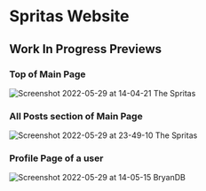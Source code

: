 # Spritas Website
## Work In Progress Previews
### Top of Main Page
![Screenshot 2022-05-29 at 14-04-21 The Spritas](https://user-images.githubusercontent.com/15951232/170884993-4c94eb40-aa26-4a1b-9099-08d37fb9256e.png)

### All Posts section of Main Page
![Screenshot 2022-05-29 at 23-49-10 The Spritas](https://user-images.githubusercontent.com/15951232/170913843-278fd10d-dad5-4faa-9972-dcd3beccaec1.png)

### Profile Page of a user
![Screenshot 2022-05-29 at 14-05-15 BryanDB](https://user-images.githubusercontent.com/15951232/170885036-5abd47dd-eff7-4d3f-b64b-0239001215b2.png)
